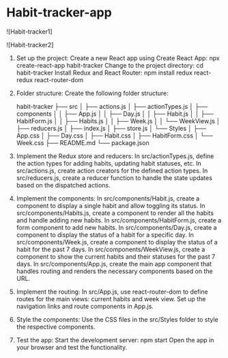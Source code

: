 # Habit-tracker-app

![Habit-tracker1]

![Habit-tracker2]

1. Set up the project:
	Create a new React app using Create React App: npx create-react-app habit-tracker
	Change to the project directory: cd habit-tracker
	Install Redux and React Router: npm install redux react-redux react-router-dom

2. Folder structure:
	Create the following folder structure:

	habit-tracker
	├── src
	│   ├── actions.js
	│   ├── actionTypes.js
	│   ├── components
	│   │   ├── App.js
	│   │   ├── Day.js
	│   │   ├── Habit.js
	│   │   ├── HabitForm.js
	│   │   ├── Habits.js
	│   │   ├── Week.js
	│   │   └── WeekView.js
	│   ├── reducers.js
	│   ├── index.js
	│   ├── store.js
	│   └── Styles
	│       ├── App.css
	│       ├── Day.css
	│       ├── Habit.css
	│       ├── HabitForm.css
	│       └── Week.css
	├── README.md
	└── package.json

3. Implement the Redux store and reducers:
	In src/actionTypes.js, define the action types for adding habits, updating habit statuses, etc.
	In src/actions.js, create action creators for the defined action types.
	In src/reducers.js, create a reducer function to handle the state updates based on the dispatched actions.

4. Implement the components:
	In src/components/Habit.js, create a component to display a single habit and allow toggling its status.
	In src/components/Habits.js, create a component to render all the habits and handle adding new habits.
	In src/components/HabitForm.js, create a form component to add new habits.
	In src/components/Day.js, create a component to display the status of a habit for a specific day.
	In src/components/Week.js, create a component to display the status of a habit for the past 7 days.
	In src/components/WeekView.js, create a component to show the current habits and their statuses for the past 7 days.
	In src/components/App.js, create the main app component that handles routing and renders the necessary components based on the URL.
	
5. Implement the routing:
	In src/App.js, use react-router-dom to define routes for the main views: current habits and week view.
	Set up the navigation links and route components in App.js.
	
6. Style the components:
	Use the CSS files in the src/Styles folder to style the respective components.

7. Test the app:
	Start the development server: npm start
	Open the app in your browser and test the functionality.

